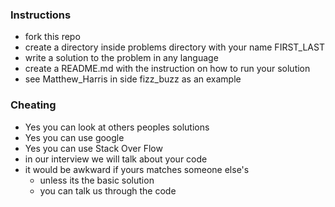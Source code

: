 ### Instructions
* fork this repo
* create a directory inside problems directory with your name FIRST_LAST
* write a solution to the problem in any language 
* create a README.md with the instruction on how to run your solution
* see Matthew_Harris in side fizz_buzz as an example

### Cheating
* Yes you can look at others peoples solutions
* Yes you can use google
* Yes you can use Stack Over Flow
* in our interview we will talk about your code
* it would be awkward if yours matches someone else's
  * unless its the basic solution
  * you can talk us through the code
